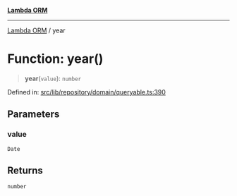 [**Lambda ORM**](../README.md)

***

[Lambda ORM](../README.md) / year

# Function: year()

> **year**(`value`): `number`

Defined in: [src/lib/repository/domain/queryable.ts:390](https://github.com/lambda-orm/lambdaorm-base/blob/5f10bdc7d0f008296efbcbe89bc2bf1ed03aaaef/src/lib/repository/domain/queryable.ts#L390)

## Parameters

### value

`Date`

## Returns

`number`
